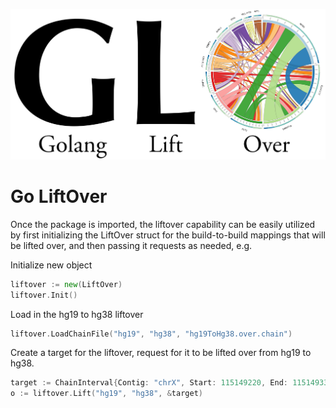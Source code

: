 ![Go LiftOver](glologo.png)

# Go LiftOver

Once the package is imported, the liftover capability can be easily utilized
by first initializing the LiftOver struct for the build-to-build mappings
that will be lifted over, and then passing it requests as needed, e.g.


Initialize new object
```go
liftover := new(LiftOver)
liftover.Init()
```

Load in the hg19 to hg38 liftover
```go
liftover.LoadChainFile("hg19", "hg38", "hg19ToHg38.over.chain")
```


Create a target for the liftover, request for it to be lifted over from hg19 to hg38.
```go
target := ChainInterval{Contig: "chrX", Start: 115149220, End: 115149335}
o := liftover.Lift("hg19", "hg38", &target)
```



